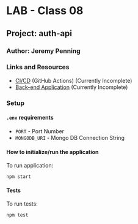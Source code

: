 # LAB - Class 08

## Project: auth-api

### Author: Jeremy Penning

### Links and Resources

- [CI/CD](https://github.com/jeremyp-401-advanced-javascript/auth-api/actions) (GitHub Actions) (Currently Incomplete)
- [Back-end Application]() (Currently Incomplete)

### Setup

#### `.env` requirements

- `PORT` - Port Number
- `MONGODB_URI` - Mongo DB Connection String

#### How to initialize/run the application

To run application:

`npm start`

#### Tests

To run tests:

`npm test`
